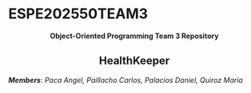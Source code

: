 # ESPE202550TEAM3
 <!--ESPE2504-OOPSW23217 ESPE OOP course - DCCO for Software Engineering students of the 2025-51 semester.-->

<div align="center">
  <strong>Object-Oriented Programming Team 3 Repository</strong>
  <h2><strong>HealthKeeper</strong></h2>
 
</div>

***Members***: *Paca Angel, Paillacho Carlos, Palacios Daniel, Quiroz María*


